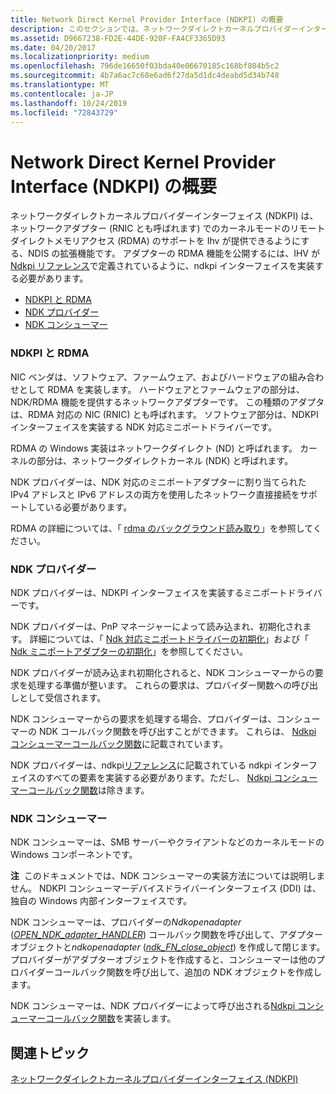 ```yaml
---
title: Network Direct Kernel Provider Interface (NDKPI) の概要
description: このセクションでは、ネットワークダイレクトカーネルプロバイダーインターフェイス (NDKPI) の概要について説明します。
ms.assetid: D9667238-FD2E-44DE-920F-FA4CF3365D93
ms.date: 04/20/2017
ms.localizationpriority: medium
ms.openlocfilehash: 796de16650f03bda40e06670185c168bf804b5c2
ms.sourcegitcommit: 4b7a6ac7c68e6ad6f27da5d1dc4deabd5d34b748
ms.translationtype: MT
ms.contentlocale: ja-JP
ms.lasthandoff: 10/24/2019
ms.locfileid: "72843729"
---
```

# <a name="overview-of-network-direct-kernel-provider-interface-ndkpi"></a>Network Direct Kernel Provider Interface (NDKPI) の概要


ネットワークダイレクトカーネルプロバイダーインターフェイス (NDKPI) は、ネットワークアダプター (RNIC とも呼ばれます) でのカーネルモードのリモートダイレクトメモリアクセス (RDMA) のサポートを Ihv が提供できるようにする、NDIS の拡張機能です。 アダプターの RDMA 機能を公開するには、IHV が[Ndkpi リファレンス](https://docs.microsoft.com/windows-hardware/drivers/ddi/_netvista/)で定義されているように、ndkpi インターフェイスを実装する必要があります。

-   [NDKPI と RDMA](#ndkpi-and-rdma)
-   [NDK プロバイダー](#the-ndk-provider)
-   [NDK コンシューマー](#the-ndk-consumer)

### <a name="ndkpi-and-rdma"></a>NDKPI と RDMA

NIC ベンダは、ソフトウェア、ファームウェア、およびハードウェアの組み合わせとして RDMA を実装します。 ハードウェアとファームウェアの部分は、NDK/RDMA 機能を提供するネットワークアダプターです。 この種類のアダプタは、RDMA 対応の NIC (RNIC) とも呼ばれます。 ソフトウェア部分は、NDKPI インターフェイスを実装する NDK 対応ミニポートドライバーです。

RDMA の Windows 実装はネットワークダイレクト (ND) と呼ばれます。 カーネルの部分は、ネットワークダイレクトカーネル (NDK) と呼ばれます。

NDK プロバイダーは、NDK 対応のミニポートアダプターに割り当てられた IPv4 アドレスと IPv6 アドレスの両方を使用したネットワーク直接接続をサポートしている必要があります。

RDMA の詳細については、「 [rdma のバックグラウンド読み取り](background-reading-on-rdma.md)」を参照してください。

### <a name="the-ndk-provider"></a>NDK プロバイダー

NDK プロバイダーは、NDKPI インターフェイスを実装するミニポートドライバーです。

NDK プロバイダーは、PnP マネージャーによって読み込まれ、初期化されます。 詳細については、「 [Ndk 対応ミニポートドライバーの初期化](initializing-an-ndk-capable-miniport-driver.md)」および「 [Ndk ミニポートアダプターの初期化](initializing-an-ndk-miniport-adapter.md)」を参照してください。

NDK プロバイダーが読み込まれ初期化されると、NDK コンシューマーからの要求を処理する準備が整います。 これらの要求は、プロバイダー関数への呼び出しとして受信されます。

NDK コンシューマーからの要求を処理する場合、プロバイダーは、コンシューマーの NDK コールバック関数を呼び出すことができます。 これらは、 [Ndkpi コンシューマーコールバック関数](https://docs.microsoft.com/windows-hardware/drivers/ddi/_netvista/)に記載されています。

NDK プロバイダーは、ndkpi[リファレンス](https://docs.microsoft.com/windows-hardware/drivers/ddi/_netvista/)に記載されている ndkpi インターフェイスのすべての要素を実装する必要があります。ただし、 [Ndkpi コンシューマーコールバック関数](https://docs.microsoft.com/windows-hardware/drivers/ddi/_netvista/)は除きます。

### <a name="the-ndk-consumer"></a>NDK コンシューマー

NDK コンシューマーは、SMB サーバーやクライアントなどのカーネルモードの Windows コンポーネントです。

**注**  このドキュメントでは、NDK コンシューマーの実装方法については説明しません。 NDKPI コンシューマーデバイスドライバーインターフェイス (DDI) は、独自の Windows 内部インターフェイスです。

 

NDK コンシューマーは、プロバイダーの*Ndkopenadapter* ([*OPEN\_NDK\_adapter\_HANDLER*](https://docs.microsoft.com/windows-hardware/drivers/ddi/ndisndk/nc-ndisndk-open_ndk_adapter_handler)) コールバック関数を呼び出して、アダプターオブジェクトと*ndkopenadapter* ([*ndk\_FN\_close\_object*](https://docs.microsoft.com/windows-hardware/drivers/ddi/ndkpi/nc-ndkpi-ndk_fn_close_object)) を作成して閉じます。 プロバイダーがアダプターオブジェクトを作成すると、コンシューマーは他のプロバイダーコールバック関数を呼び出して、追加の NDK オブジェクトを作成します。

NDK コンシューマーは、NDK プロバイダーによって呼び出される[Ndkpi コンシューマーコールバック関数](https://docs.microsoft.com/windows-hardware/drivers/ddi/_netvista/)を実装します。

## <a name="related-topics"></a>関連トピック


[ネットワークダイレクトカーネルプロバイダーインターフェイス (NDKPI)](network-direct-kernel-programming-interface--ndkpi-.md)

 

 






